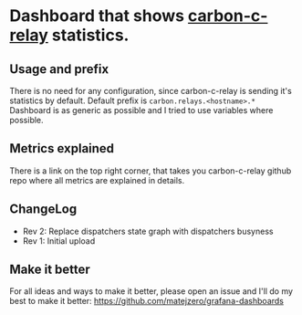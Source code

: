 # Dashboard that shows [carbon-c-relay](https://github.com/grobian/carbon-c-relay) statistics.

## Usage and prefix
There is no need for any configuration, since carbon-c-relay is sending it's statistics by default. Default prefix is `carbon.relays.<hostname>.*`
Dashboard is as generic as possible and I tried to use variables where possible.

## Metrics explained
There is a link on the top right corner, that takes you carbon-c-relay github repo where all metrics are explained in details.

## ChangeLog
* Rev 2: Replace dispatchers state graph with dispatchers busyness
* Rev 1: Initial upload

## Make it better
For all ideas and ways to make it better, please open an issue and I'll do my best to make it better: https://github.com/matejzero/grafana-dashboards

